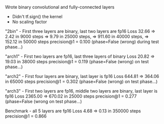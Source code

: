 Wrote binary convolutional and fully-connected layers
 - Didn't tf.sign() the kernel
 - No scaling factor

"2bin" - First three layers are binary, last two layers are fp16
Loss 32.66 => 2.42 in 9000 steps
=> 9.79 in 25000 steps, => 911.60 in 40000 steps, => 152.12 in 50000 steps
precision@1 = 0.100 (phase=False (wrong) during test phase...)

"arch1" - First two layers are fp16, last three layers of binary
Loss 20.82 => 19.03 in 38000 steps
precision@1 = 0.119 (phase=False (wrong) on test phase...)

"arch2" - First four layers are binary, last layer is fp16
Loss 644.81 => 364.06 in 65000 steps
precision@1 = 0.302 (phase=False (wrong) on test phase...)

"arch3" - First two layers are fp16, middle two layers are binary, last layer is fp16
Loss 2365.00 => 670.02 in 25000 steps
precision@1 = 0.277 (phase=False (wrong on test phase...)

Benchmark - all 5 layers are fp16
Loss 4.68 => 0.13 in 350000 steps
precision@1 = 0.866
